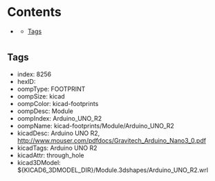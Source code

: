 



Contents
========

* [](#)
	* [Tags](#tags)

# 

## Tags

- index: 8256
- hexID: 
- oompType: FOOTPRINT
- oompSize: kicad
- oompColor: kicad-footprints
- oompDesc: Module
- oompIndex: Arduino_UNO_R2
- oompName: kicad-footprints/Module/Arduino_UNO_R2
- kicadDesc: Arduino UNO R2, http://www.mouser.com/pdfdocs/Gravitech_Arduino_Nano3_0.pdf
- kicadTags: Arduino UNO R2
- kicadAttr: through_hole
- kicad3DModel: ${KICAD6_3DMODEL_DIR}/Module.3dshapes/Arduino_UNO_R2.wrl
